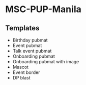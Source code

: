 # MSC-PUP-Manila
## Templates
- Birthday pubmat
- Event pubmat
- Talk event pubmat
- Onboarding pubmat
- Onboarding pubmat with image
- Mascot
- Event border
- DP blast